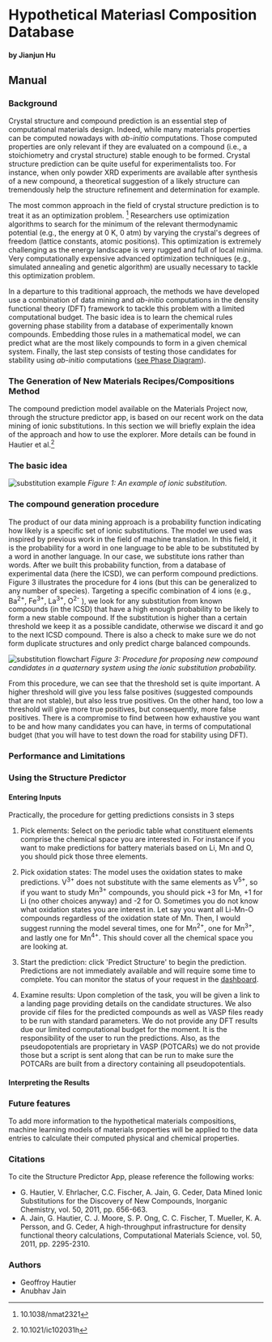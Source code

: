 
# Hypothetical Materiasl Composition Database
#### by Jianjun Hu

## Manual

### Background

Crystal structure and compound prediction is an essential step of computational materials
design.
Indeed, while many materials properties can be computed nowadays with _ab-initio_
computations.
Those computed properties are only relevant if they are evaluated on a compound (i.e., a
stoichiometry and crystal structure) stable enough to be formed.
Crystal structure prediction can be quite useful
for experimentalists too.
For instance, when only powder XRD experiments are available after synthesis of a new compound, a theoretical suggestion of a likely structure can tremendously help the structure refinement and determination for example.

The most common approach in the field of crystal structure prediction is to treat it as an optimization problem. [^1]
Researchers use optimization algorithms to search for the minimum of the relevant thermodynamic potential (e.g., the energy at 0 K, 0 atm) by varying the crystal's degrees of freedom (lattice constants, atomic positions).
This optimization is extremely challenging as the energy landscape is very rugged and full of local minima.
Very computationally expensive advanced optimization techniques (e.g., simulated annealing and genetic algorithm) are usually necessary to tackle this optimization problem.

In a departure to this traditional approach, the methods we have developed use a combination of data mining and _ab-initio_ computations in the density functional theory (DFT) framework to tackle this problem with a limited computational budget.
The basic idea is to learn the chemical rules governing phase stability from a database of experimentally known compounds.
Embedding those rules in a mathematical model, we can predict what are the most likely compounds to form in a given chemical system.
Finally, the last step consists of testing those candidates for stability using _ab-initio_ computations ([see Phase Diagram](phase-diagram.md)).

### The Generation of New Materials Recipes/Compositions Method

The compound prediction model available on the Materials Project now, through the structure predictor app, is based on our recent work on the data mining of ionic substitutions.
In this section we will briefly explain the idea of the approach and how to use the explorer.
More details can be found in Hautier et al.[^2]

### The basic idea

![substitution example](img/structure-predictor/substitution-example.png)
_Figure 1: An example of ionic substitution._



### The compound generation procedure

The product of our data mining approach is a probability function indicating how likely is a specific set of ionic substitutions.
The model we used was inspired by previous work in the field of machine translation.
In this field, it is the probability for a word in one language to be able to be substituted by a word in another language.
In our case, we substitute ions rather than words.
After we built this probability function, from a database of experimental data (here the ICSD), we can perform compound predictions.
Figure 3 illustrates the procedure for 4 ions (but this can be generalized to any number of species).
Targeting a specific combination of 4 ions (e.g., Ba<sup>2+</sup>, Fe<sup>3+</sup>, La<sup>3+</sup>, O<sup>2-</sup> ), we look for any substitution from known compounds (in the ICSD) that have a high enough probability to be likely to form a new stable compound.
If the substitution is higher than a certain threshold we keep it as a possible candidate, otherwise we discard it and go to the next ICSD compound.
There is also a check to make sure we do not form duplicate structures and only predict charge balanced compounds.

![substitution flowchart](img/structure-predictor/substitution-flowchart.png)
_Figure 3: Procedure for proposing new compound candidates in a quaternary system using the ionic substitution probability._

From this procedure, we can see that the threshold set is quite important.
A higher threshold will give you less false positives (suggested compounds that are not stable), but also less true positives.
On the other hand, too low a threshold will give more true positives, but consequently, more false positives.
There is a compromise to find between how exhaustive you want to be and how many candidates you can have, in terms of computational budget (that you will have to test down the road for stability using DFT).

### Performance and Limitations

### Using the Structure Predictor

#### Entering Inputs

Practically, the procedure for getting predictions consists in 3 steps

1. Pick elements: Select on the periodic table what constituent elements comprise the chemical space you are interested in.
   For instance if you want to make predictions for battery materials based on Li, Mn and O, you should pick those three elements.

2. Pick oxidation states: The model uses the oxidation states to make predictions.
   V<sup>3+</sup> does not substitute with the same elements as V<sup>5+</sup>, so if you want to study Mn<sup>3+</sup> compounds, you should pick +3 for Mn, +1 for Li (no other choices anyway) and -2 for O.
   Sometimes you do not know what oxidation states you are interest in.
   Let say you want all Li-Mn-O compounds regardless of the oxidation state of Mn.
   Then, I would suggest running the model several times, one for Mn<sup>2+</sup>, one for Mn<sup>3+</sup>, and lastly one for Mn<sup>4+</sup>.
   This should cover all the chemical space you are looking at.

3. Start the prediction: click 'Predict Structure' to begin the prediction.
   Predictions are not immediately available and will require some time to complete.
   You can monitor the status of your request in the [dashboard](https://materialsproject.org/dashboard).

4. Examine results: Upon completion of the task, you will be given a link to a landing page providing details on the candidate structures.
   We also provide cif files for the predicted compounds as well as VASP files ready to be run with standard parameters.
   We do not provide any DFT results due our limited computational budget for the moment.
   It is the responsibility of the user to run the predictions.
   Also, as the pseudopotentials are proprietary in VASP (POTCARs) we do not provide those but a script is sent along that can be run to make sure the POTCARs are built from a directory containing all pseudopotentials.

#### Interpreting the Results



### Future features

To add more information to the hypothetical materials compositions, machine learning models of materials properties will be applied to the data entries to calculate their computed physical and chemical properties.

### Citations

To cite the Structure Predictor App, please reference the following works:

- G. Hautier, V. Ehrlacher, C.C. Fischer, A. Jain, G. Ceder, Data Mined Ionic Substitutions for the Discovery of New Compounds, Inorganic Chemistry, vol. 50, 2011, pp. 656-663.
- A. Jain, G. Hautier, C. J. Moore, S. P. Ong, C. C. Fischer, T. Mueller, K. A. Persson, and G. Ceder, A high-throughput infrastructure for density functional theory calculations, Computational Materials Science, vol. 50, 2011, pp. 2295-2310.

[^1]: 10.1038/nmat2321
[^2]: 10.1021/ic102031h
[^3]: 10.1021/cm100795d
[^4]: 10.1038/nmat1691

### Authors

- Geoffroy Hautier
- Anubhav Jain
